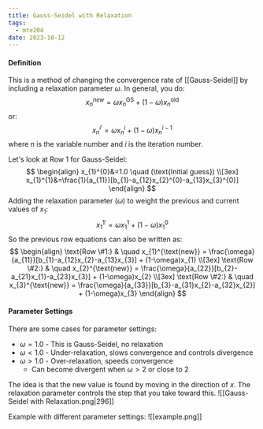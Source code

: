```yaml
---
title: Gauss-Seidel with Relaxation
tags:
  - mte204
date: 2023-10-12
---
```

#### Definition
This is a method of changing the convergence rate of [[Gauss-Seidel]] by including a relaxation parameter $\omega$. In general, you do:
$$
x_{n}^{new} = \omega x_{n}^{\text{GS}} + (1-\omega)x_{n}^{\text{old}}
$$
or:
$$
x_{n}^{i'} = \omega x_{n}^{i} + (1-\omega)x_{n}^{i-1}
$$
where $n$ is the variable number and $i$ is the iteration number.

Let's look at Row 1 for Gauss-Seidel:
$$
\begin{align}
x_{1}^{0}&=1.0 \quad (\text{Initial guess}) \\[3ex]
x_{1}^{1}&=\frac{1}{a_{11}}[b_{1}-a_{12}x_{2}^{0}-a_{13}x_{3}^{0}]
\end{align}
$$
Adding the relaxation parameter ($\omega$) to weight the previous and current values of $x_{1}$:
$$
x_{1}^{1'} = \omega x_{1}^{1} + (1-\omega)x_{1}^{0}
$$
So the previous row equations can also be written as:
$$
\begin{align}
\text{Row \#1:} & \quad x_{1}^{\text{new}} = \frac{\omega}{a_{11}}[b_{1}-a_{12}x_{2}-a_{13}x_{3}] + (1-\omega)x_{1} \\[3ex]
\text{Row \#2:} & \quad x_{2}^{\text{new}} = \frac{\omega}{a_{22}}[b_{2}-a_{21}x_{1}-a_{23}x_{3}] + (1-\omega)x_{2} \\[3ex]
\text{Row \#2:} & \quad x_{3}^{\text{new}} = \frac{\omega}{a_{33}}[b_{3}-a_{31}x_{2}-a_{32}x_{2}] + (1-\omega)x_{3}
\end{align}
$$
#### Parameter Settings
There are some cases for parameter settings:

- $\omega = 1.0$ - This is Gauss-Seidel, no relaxation
- $\omega < 1.0$ - Under-relaxation, slows convergence and controls divergence
- $\omega > 1.0$ - Over-relaxation, speeds convergence
	- Can become divergent when $\omega  > 2$ or close to $2$

The idea is that the new value is found by moving in the direction of $x$. The relaxation parameter controls the step that you take toward this.
![[Gauss-Seidel with Relaxation.png|296]]

Example with different parameter settings:
![[example.png]]